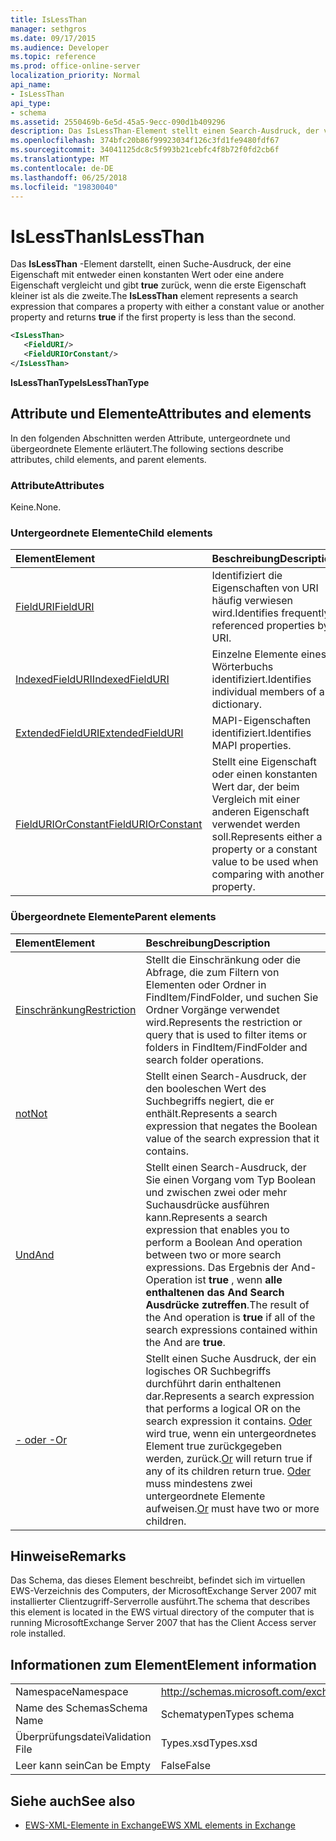 ```yaml
---
title: IsLessThan
manager: sethgros
ms.date: 09/17/2015
ms.audience: Developer
ms.topic: reference
ms.prod: office-online-server
localization_priority: Normal
api_name:
- IsLessThan
api_type:
- schema
ms.assetid: 2550469b-6e5d-45a5-9ecc-090d1b409296
description: Das IsLessThan-Element stellt einen Search-Ausdruck, der vergleicht eine Eigenschaft mit entweder einen konstanten Wert oder eine andere Eigenschaft und gibt true, wenn die erste Eigenschaft kleiner ist als die zweite.
ms.openlocfilehash: 374bfc20b86f99923034f126c3fd1fe9480fdf67
ms.sourcegitcommit: 34041125dc8c5f993b21cebfc4f8b72f0fd2cb6f
ms.translationtype: MT
ms.contentlocale: de-DE
ms.lasthandoff: 06/25/2018
ms.locfileid: "19830040"
---
```

# <a name="islessthan"></a><span data-ttu-id="6f3ac-103">IsLessThan</span><span class="sxs-lookup"><span data-stu-id="6f3ac-103">IsLessThan</span></span>

<span data-ttu-id="6f3ac-104">Das **IsLessThan** -Element darstellt, einen Suche-Ausdruck, der eine Eigenschaft mit entweder einen konstanten Wert oder eine andere Eigenschaft vergleicht und gibt **true** zurück, wenn die erste Eigenschaft kleiner ist als die zweite.</span><span class="sxs-lookup"><span data-stu-id="6f3ac-104">The **IsLessThan** element represents a search expression that compares a property with either a constant value or another property and returns **true** if the first property is less than the second.</span></span> 
  
```xml
<IsLessThan>
   <FieldURI/>
   <FieldURIOrConstant/>
</IsLessThan>
```

 <span data-ttu-id="6f3ac-105">**IsLessThanType**</span><span class="sxs-lookup"><span data-stu-id="6f3ac-105">**IsLessThanType**</span></span>
## <a name="attributes-and-elements"></a><span data-ttu-id="6f3ac-106">Attribute und Elemente</span><span class="sxs-lookup"><span data-stu-id="6f3ac-106">Attributes and elements</span></span>

<span data-ttu-id="6f3ac-107">In den folgenden Abschnitten werden Attribute, untergeordnete und übergeordnete Elemente erläutert.</span><span class="sxs-lookup"><span data-stu-id="6f3ac-107">The following sections describe attributes, child elements, and parent elements.</span></span>
  
### <a name="attributes"></a><span data-ttu-id="6f3ac-108">Attribute</span><span class="sxs-lookup"><span data-stu-id="6f3ac-108">Attributes</span></span>

<span data-ttu-id="6f3ac-109">Keine.</span><span class="sxs-lookup"><span data-stu-id="6f3ac-109">None.</span></span>
  
### <a name="child-elements"></a><span data-ttu-id="6f3ac-110">Untergeordnete Elemente</span><span class="sxs-lookup"><span data-stu-id="6f3ac-110">Child elements</span></span>

|<span data-ttu-id="6f3ac-111">**Element**</span><span class="sxs-lookup"><span data-stu-id="6f3ac-111">**Element**</span></span>|<span data-ttu-id="6f3ac-112">**Beschreibung**</span><span class="sxs-lookup"><span data-stu-id="6f3ac-112">**Description**</span></span>|
|:-----|:-----|
|[<span data-ttu-id="6f3ac-113">FieldURI</span><span class="sxs-lookup"><span data-stu-id="6f3ac-113">FieldURI</span></span>](fielduri.md) <br/> |<span data-ttu-id="6f3ac-114">Identifiziert die Eigenschaften von URI häufig verwiesen wird.</span><span class="sxs-lookup"><span data-stu-id="6f3ac-114">Identifies frequently referenced properties by URI.</span></span>  <br/> |
|[<span data-ttu-id="6f3ac-115">IndexedFieldURI</span><span class="sxs-lookup"><span data-stu-id="6f3ac-115">IndexedFieldURI</span></span>](indexedfielduri.md) <br/> |<span data-ttu-id="6f3ac-116">Einzelne Elemente eines Wörterbuchs identifiziert.</span><span class="sxs-lookup"><span data-stu-id="6f3ac-116">Identifies individual members of a dictionary.</span></span>  <br/> |
|[<span data-ttu-id="6f3ac-117">ExtendedFieldURI</span><span class="sxs-lookup"><span data-stu-id="6f3ac-117">ExtendedFieldURI</span></span>](extendedfielduri.md) <br/> |<span data-ttu-id="6f3ac-118">MAPI-Eigenschaften identifiziert.</span><span class="sxs-lookup"><span data-stu-id="6f3ac-118">Identifies MAPI properties.</span></span>  <br/> |
|[<span data-ttu-id="6f3ac-119">FieldURIOrConstant</span><span class="sxs-lookup"><span data-stu-id="6f3ac-119">FieldURIOrConstant</span></span>](fielduriorconstant.md) <br/> |<span data-ttu-id="6f3ac-120">Stellt eine Eigenschaft oder einen konstanten Wert dar, der beim Vergleich mit einer anderen Eigenschaft verwendet werden soll.</span><span class="sxs-lookup"><span data-stu-id="6f3ac-120">Represents either a property or a constant value to be used when comparing with another property.</span></span>  <br/> |
   
### <a name="parent-elements"></a><span data-ttu-id="6f3ac-121">Übergeordnete Elemente</span><span class="sxs-lookup"><span data-stu-id="6f3ac-121">Parent elements</span></span>

|<span data-ttu-id="6f3ac-122">**Element**</span><span class="sxs-lookup"><span data-stu-id="6f3ac-122">**Element**</span></span>|<span data-ttu-id="6f3ac-123">**Beschreibung**</span><span class="sxs-lookup"><span data-stu-id="6f3ac-123">**Description**</span></span>|
|:-----|:-----|
|[<span data-ttu-id="6f3ac-124">Einschränkung</span><span class="sxs-lookup"><span data-stu-id="6f3ac-124">Restriction</span></span>](restriction.md) <br/> |<span data-ttu-id="6f3ac-125">Stellt die Einschränkung oder die Abfrage, die zum Filtern von Elementen oder Ordner in FindItem/FindFolder, und suchen Sie Ordner Vorgänge verwendet wird.</span><span class="sxs-lookup"><span data-stu-id="6f3ac-125">Represents the restriction or query that is used to filter items or folders in FindItem/FindFolder and search folder operations.</span></span>  <br/> |
|[<span data-ttu-id="6f3ac-126">not</span><span class="sxs-lookup"><span data-stu-id="6f3ac-126">Not</span></span>](not.md) <br/> |<span data-ttu-id="6f3ac-127">Stellt einen Search-Ausdruck, der den booleschen Wert des Suchbegriffs negiert, die er enthält.</span><span class="sxs-lookup"><span data-stu-id="6f3ac-127">Represents a search expression that negates the Boolean value of the search expression that it contains.</span></span>  <br/> |
|[<span data-ttu-id="6f3ac-128">Und</span><span class="sxs-lookup"><span data-stu-id="6f3ac-128">And</span></span>](and.md) <br/> |<span data-ttu-id="6f3ac-129">Stellt einen Search-Ausdruck, der Sie einen Vorgang vom Typ Boolean und zwischen zwei oder mehr Suchausdrücke ausführen kann.</span><span class="sxs-lookup"><span data-stu-id="6f3ac-129">Represents a search expression that enables you to perform a Boolean And operation between two or more search expressions.</span></span> <span data-ttu-id="6f3ac-130">Das Ergebnis der And-Operation ist **true** , wenn **alle enthaltenen das And Search Ausdrücke zutreffen**.</span><span class="sxs-lookup"><span data-stu-id="6f3ac-130">The result of the And operation is **true** if all of the search expressions contained within the And are **true**.</span></span>  <br/> |
|[<span data-ttu-id="6f3ac-131">- oder -</span><span class="sxs-lookup"><span data-stu-id="6f3ac-131">Or</span></span>](or.md) <br/> |<span data-ttu-id="6f3ac-132">Stellt einen Suche Ausdruck, der ein logisches OR Suchbegriffs durchführt darin enthaltenen dar.</span><span class="sxs-lookup"><span data-stu-id="6f3ac-132">Represents a search expression that performs a logical OR on the search expression it contains.</span></span> <span data-ttu-id="6f3ac-133">[Oder](or.md) wird true, wenn ein untergeordnetes Element true zurückgegeben werden, zurück.</span><span class="sxs-lookup"><span data-stu-id="6f3ac-133">[Or](or.md) will return true if any of its children return true.</span></span> <span data-ttu-id="6f3ac-134">[Oder](or.md) muss mindestens zwei untergeordnete Elemente aufweisen.</span><span class="sxs-lookup"><span data-stu-id="6f3ac-134">[Or](or.md) must have two or more children.</span></span>  <br/> |
   
## <a name="remarks"></a><span data-ttu-id="6f3ac-135">Hinweise</span><span class="sxs-lookup"><span data-stu-id="6f3ac-135">Remarks</span></span>

<span data-ttu-id="6f3ac-136">Das Schema, das dieses Element beschreibt, befindet sich im virtuellen EWS-Verzeichnis des Computers, der MicrosoftExchange Server 2007 mit installierter Clientzugriff-Serverrolle ausführt.</span><span class="sxs-lookup"><span data-stu-id="6f3ac-136">The schema that describes this element is located in the EWS virtual directory of the computer that is running MicrosoftExchange Server 2007 that has the Client Access server role installed.</span></span>
  
## <a name="element-information"></a><span data-ttu-id="6f3ac-137">Informationen zum Element</span><span class="sxs-lookup"><span data-stu-id="6f3ac-137">Element information</span></span>

|||
|:-----|:-----|
|<span data-ttu-id="6f3ac-138">Namespace</span><span class="sxs-lookup"><span data-stu-id="6f3ac-138">Namespace</span></span>  <br/> |http://schemas.microsoft.com/exchange/services/2006/types  <br/> |
|<span data-ttu-id="6f3ac-139">Name des Schemas</span><span class="sxs-lookup"><span data-stu-id="6f3ac-139">Schema Name</span></span>  <br/> |<span data-ttu-id="6f3ac-140">Schematypen</span><span class="sxs-lookup"><span data-stu-id="6f3ac-140">Types schema</span></span>  <br/> |
|<span data-ttu-id="6f3ac-141">Überprüfungsdatei</span><span class="sxs-lookup"><span data-stu-id="6f3ac-141">Validation File</span></span>  <br/> |<span data-ttu-id="6f3ac-142">Types.xsd</span><span class="sxs-lookup"><span data-stu-id="6f3ac-142">Types.xsd</span></span>  <br/> |
|<span data-ttu-id="6f3ac-143">Leer kann sein</span><span class="sxs-lookup"><span data-stu-id="6f3ac-143">Can be Empty</span></span>  <br/> |<span data-ttu-id="6f3ac-144">False</span><span class="sxs-lookup"><span data-stu-id="6f3ac-144">False</span></span>  <br/> |
   
## <a name="see-also"></a><span data-ttu-id="6f3ac-145">Siehe auch</span><span class="sxs-lookup"><span data-stu-id="6f3ac-145">See also</span></span>



- [<span data-ttu-id="6f3ac-146">EWS-XML-Elemente in Exchange</span><span class="sxs-lookup"><span data-stu-id="6f3ac-146">EWS XML elements in Exchange</span></span>](ews-xml-elements-in-exchange.md)

